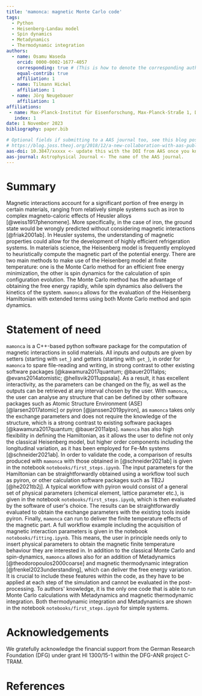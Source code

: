 ```yaml
---
title: 'mamonca: magnetic Monte Carlo code'
tags:
  - Python
  - Heisenberg-Landau model
  - Spin dynamics
  - Metadynamics
  - Thermodynamic integration
authors:
  - name: Osamu Waseda
    orcid: 0000-0002-1677-4057
    corresponding: true # (This is how to denote the corresponding author)
    equal-contrib: true
    affiliation: 1
  - name: Tilmann Hickel
    affiliation: 1
  - name: Jörg Neugebauer
    affiliation: 1
affiliations:
 - name: Max-Planck-Institut für Eisenforschung, Max-Planck-Straße 1, D-40237 Düsseldorf, Germany
   index: 1
date: 1 November 2023
bibliography: paper.bib

# Optional fields if submitting to a AAS journal too, see this blog post:
# https://blog.joss.theoj.org/2018/12/a-new-collaboration-with-aas-publishing
aas-doi: 10.3847/xxxxx <- update this with the DOI from AAS once you know it.
aas-journal: Astrophysical Journal <- The name of the AAS journal.
---
```


# Summary

Magnetic interactions account for a significant portion of free energy in certain materials, ranging from relatively simple systems such as iron to complex magneto-caloric effects of Heusler alloys [@weiss1917phenomene]. More specifically, in the case of iron, the ground state would be wrongly predicted without considering magnetic interactions [@friak2001ab]. In Heusler systems, the understanding of magnetic properties could allow for the development of highly efficient refrigeration systems. In materials science, the Heisenberg model is frequently employed to heuristically compute the magnetic part of the potential energy. There are two main methods to make use of the Heisenberg model at finite temperature: one is the Monte Carlo method for an efficient free energy minimization, the other is spin dynamics for the calculation of spin configuration evolution. The Monte Carlo method has the advantage of obtaining the free energy rapidly, while spin dynamics also delivers the kinetics of the system. `mamonca` allows for the evaluation of the Heisenberg Hamiltonian with extended terms using both Monte Carlo method and spin dynamics.

# Statement of need

`mamonca` is a C++-based python software package for the computation of magnetic interactions in solid materials. All inputs and outputs are given by setters (starting with `set_`) and getters (starting with `get_`), in order for `mamonca` to spare file-reading and writing, in strong contrast to other existing software packages [@kawamura2017quantum; @bauer2011alps; @evans2014atomistic; @hellsvik2011uppsala]. As a result, it has excellent interactivity, as the parameters can be changed on the fly, as well as the outputs can be retrieved at any interval chosen by the user. With `mamonca`, the user can analyse any structure that can be defined by other software packages such as Atomic Structure Environment (ASE) [@larsen2017atomic] or pyiron [@janssen2019pyiron], as `mamonca` takes only the exchange parameters and does not require the knowledge of the structure, which is a strong contrast to existing software packages [@kawamura2017quantum; @bauer2011alps]. `mamonca` has also high flexibility in defining the Hamiltonian, as it allows the user to define not only the classical Heisenberg model, but higher order components including the longitudinal variation, as it has been employed for Fe-Mn systems [@schneider2021ab]. In order to validate the code, a comparison of results produced with `mamonca` with those obtained in [@schneider2021ab] is given in the notebook `notebooks/first_steps.ipynb`. The input parameters for the Hamiltonian can be straightforwardly obtained using a workflow tool such as pyiron, or other calculation software packages such as TB2J [@he2021tb2j]. A typical workflow with pyiron would consist of a general set of physical parameters (chemical element, lattice parameter etc.), is given in the notebook `notebooks/first_steps.ipynb`, which is then evaluated by the software of user's choice. The results can be straightforwardly evaluated to obtain the exchange parameters with the existing tools inside pyiron. Finally, `mamonca` can run to deliver the finite temperature effects of the magnetic part. A full workflow example including the acquisition of magnetic interaction parameters is given in the notebook `notebooks/fitting.ipynb`. This means, the user in principle needs only to insert physical parameters to obtain the magnetic finite temperature behaviour they are interested in. In addition to the classical Monte Carlo and spin-dynamics, `mamonca` allows also for an addition of Metadynamics [@theodoropoulos2000coarse] and magnetic thermodynamic integration [@frenkel2023understanding], which can deliver the free energy variation. It is crucial to include these features within the code, as they have to be applied at each step of the simulation and cannot be evaluated in the post-processing. To authors' knowledge, it is the only one code that is able to run Monte Carlo calculations with Metadynamics and magnetic thermodynamic integration. Both thermodynamic integration and Metadynamics are shown in the notebook `notebooks/first_steps.ipynb` for simple systems.

# Acknowledgements

We gratefully acknowledge the financial support from the German Research Foundation (DFG) under grant HI 1300/15-1 within the DFG-ANR project C-TRAM.

# References
